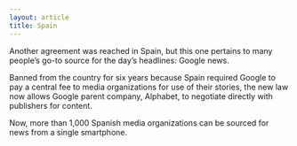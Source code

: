 ```yaml
---
layout: article
title: Spain
---
```

Another agreement was reached in Spain, but this one pertains to many people’s go-to source for the day’s headlines: Google news.

Banned from the country for six years because Spain required Google to pay a central fee to media organizations for use of their stories, the new law now allows Google parent company, Alphabet, to negotiate directly with publishers for content.

Now, more than 1,000 Spanish media organizations can be sourced for news from a single smartphone.
